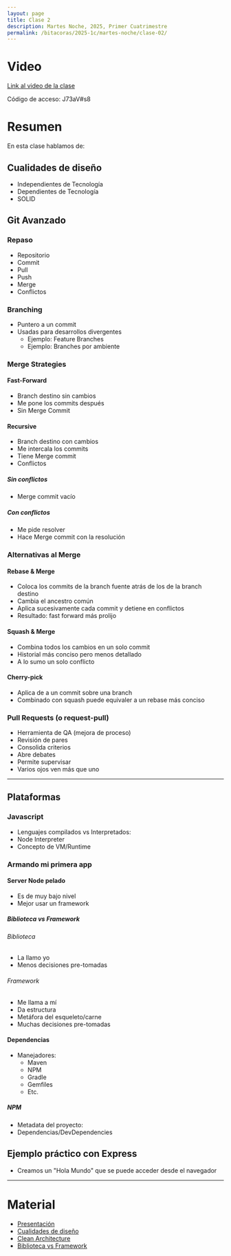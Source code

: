 ```yaml
---
layout: page
title: Clase 2
description: Martes Noche, 2025, Primer Cuatrimestre
permalink: /bitacoras/2025-1c/martes-noche/clase-02/
---
```


# Video

[Link al video de la clase](https://utn.zoom.us/rec/share/E1uzr89gNPvnnpr7CXc8cSS777Pm08_abRhQp-UMIHwhBBSch6fBOK1oD_kyPRFT.NiTa3vcX4AdLa93_)

Código de acceso: J73aV#s8


# Resumen

En esta clase hablamos de:


## Cualidades de diseño
- Independientes de Tecnología  
- Dependientes de Tecnología  
- SOLID

## Git Avanzado

### Repaso
- Repositorio  
- Commit  
- Pull  
- Push  
- Merge  
- Conflictos

### Branching
- Puntero a un commit  
- Usadas para desarrollos divergentes  
  - Ejemplo: Feature Branches  
  - Ejemplo: Branches por ambiente

### Merge Strategies

#### Fast-Forward
- Branch destino sin cambios  
- Me pone los commits después  
- Sin Merge Commit

#### Recursive
- Branch destino con cambios  
- Me intercala los commits  
- Tiene Merge commit  
- Conflictos

##### Sin conflictos
- Merge commit vacío

##### Con conflictos
- Me pide resolver  
- Hace Merge commit con la resolución

### Alternativas al Merge

#### Rebase & Merge
- Coloca los commits de la branch fuente atrás de los de la branch destino  
- Cambia el ancestro común  
- Aplica sucesivamente cada commit y detiene en conflictos  
- Resultado: fast forward más prolijo

#### Squash & Merge
- Combina todos los cambios en un solo commit  
- Historial más conciso pero menos detallado  
- A lo sumo un solo conflicto

#### Cherry-pick
- Aplica de a un commit sobre una branch  
- Combinado con squash puede equivaler a un rebase más conciso

### Pull Requests (o request-pull)
- Herramienta de QA (mejora de proceso)  
- Revisión de pares  
- Consolida criterios  
- Abre debates  
- Permite supervisar  
- Varios ojos ven más que uno

---

## Plataformas

### Javascript
- Lenguajes compilados vs Interpretados:
- Node Interpreter  
- Concepto de VM/Runtime

### Armando mi primera app

#### Server Node pelado
- Es de muy bajo nivel
- Mejor usar un framework

##### Biblioteca vs Framework

###### Biblioteca
- La llamo yo  
- Menos decisiones pre-tomadas

###### Framework
- Me llama a mí  
- Da estructura  
- Metáfora del esqueleto/carne  
- Muchas decisiones pre-tomadas

#### Dependencias
- Manejadores:
  - Maven  
  - NPM  
  - Gradle  
  - Gemfiles
  - Etc.

##### NPM
- Metadata del proyecto:  
- Dependencias/DevDependencies

## Ejemplo práctico con Express
- Creamos un "Hola Mundo" que se puede acceder desde el navegador

--- 

# Material

* [Presentación](https://www.canva.com/design/DAGjWQ_nX6E/_vwL62qHc2FsEnwtYD7j-g/view?utm_content=DAGjWQ_nX6E&utm_campaign=designshare&utm_medium=link2&utm_source=uniquelinks&utlId=hf3334dcf89)
* [Cualidades de diseño](https://docs.google.com/document/d/14HdvHvS33WqYb6Ak0BGa0IeCTbzeCRSDKs-1Ot-qLDw/edit?tab=t.0)
* [Clean Architecture](https://github.com/GunterMueller/Books-3/blob/master/Clean%20Architecture%20A%20Craftsman%20Guide%20to%20Software%20Structure%20and%20Design.pdf)
* [Biblioteca vs Framework](https://docs.google.com/document/d/1D_MCoh4J8kL1MAKNlbDgAMu2nYxri-81nZBYOPFWnO0/edit?tab=t.0#heading=h.6ab0fffv8tld)
